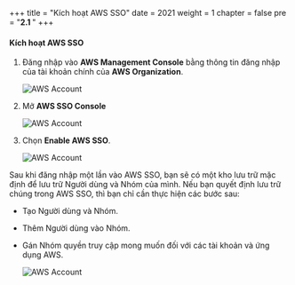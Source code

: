 +++
title = "Kích hoạt AWS SSO"
date = 2021
weight = 1
chapter = false
pre = "<b>2.1 </b>"
+++

#### Kích hoạt AWS SSO

1. Đăng nhập vào **AWS Management Console** bằng thông tin đăng nhập của tài khoản chính của **AWS Organization**.

    ![AWS Account](/images/2/0001.png?featherlight=false&width=90pc)

2. Mở **AWS SSO Console**

    ![AWS Account](/images/2/0002.png?featherlight=false&width=90pc)

3. Chọn **Enable AWS SSO**.

    ![AWS Account](/images/2/0002.png?featherlight=false&width=90pc)

Sau khi đăng nhập một lần vào AWS SSO, bạn sẽ có một kho lưu trữ mặc định để lưu trữ Người dùng và Nhóm của mình. Nếu bạn quyết định lưu trữ chúng trong AWS SSO, thì bạn chỉ cần thực hiện các bước sau:

- Tạo Người dùng và Nhóm.
- Thêm Người dùng vào Nhóm.
- Gán Nhóm quyền truy cập mong muốn đối với các tài khoản và ứng dụng AWS.

    ![AWS Account](/images/2/0003.png?featherlight=false&width=90pc)
